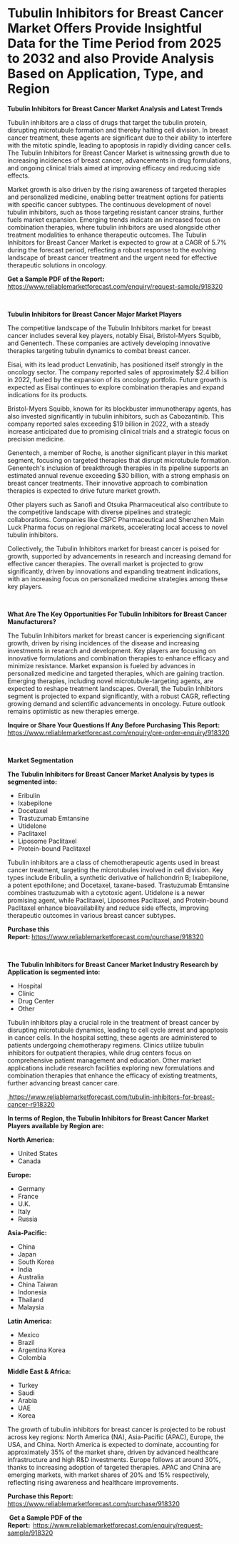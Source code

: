 <p><h1>Tubulin Inhibitors for Breast Cancer Market Offers Provide Insightful Data for the Time Period from 2025 to 2032 and also Provide Analysis Based on Application, Type, and Region</h1></p><p><strong>Tubulin Inhibitors for Breast Cancer Market Analysis and Latest Trends</strong></p>
<p><p>Tubulin inhibitors are a class of drugs that target the tubulin protein, disrupting microtubule formation and thereby halting cell division. In breast cancer treatment, these agents are significant due to their ability to interfere with the mitotic spindle, leading to apoptosis in rapidly dividing cancer cells. The Tubulin Inhibitors for Breast Cancer Market is witnessing growth due to increasing incidences of breast cancer, advancements in drug formulations, and ongoing clinical trials aimed at improving efficacy and reducing side effects.</p><p>Market growth is also driven by the rising awareness of targeted therapies and personalized medicine, enabling better treatment options for patients with specific cancer subtypes. The continuous development of novel tubulin inhibitors, such as those targeting resistant cancer strains, further fuels market expansion. Emerging trends indicate an increased focus on combination therapies, where tubulin inhibitors are used alongside other treatment modalities to enhance therapeutic outcomes. The Tubulin Inhibitors for Breast Cancer Market is expected to grow at a CAGR of 5.7% during the forecast period, reflecting a robust response to the evolving landscape of breast cancer treatment and the urgent need for effective therapeutic solutions in oncology.</p></p>
<p><strong>Get a Sample PDF of the Report:&nbsp;</strong> <a href="https://www.reliablemarketforecast.com/enquiry/request-sample/918320?utm_campaign=2314&utm_medium=2&utm_source=Github&utm_content=ia&utm_term=18042025&utm_id=tubulin-inhibitors-for-breast-cancer">https://www.reliablemarketforecast.com/enquiry/request-sample/918320</a></p>
<p>&nbsp;</p>
<p><strong>Tubulin Inhibitors for Breast Cancer Major Market Players</strong></p>
<p><p>The competitive landscape of the Tubulin Inhibitors market for breast cancer includes several key players, notably Eisai, Bristol-Myers Squibb, and Genentech. These companies are actively developing innovative therapies targeting tubulin dynamics to combat breast cancer.</p><p>Eisai, with its lead product Lenvatinib, has positioned itself strongly in the oncology sector. The company reported sales of approximately $2.4 billion in 2022, fueled by the expansion of its oncology portfolio. Future growth is expected as Eisai continues to explore combination therapies and expand indications for its products.</p><p>Bristol-Myers Squibb, known for its blockbuster immunotherapy agents, has also invested significantly in tubulin inhibitors, such as Cabozantinib. This company reported sales exceeding $19 billion in 2022, with a steady increase anticipated due to promising clinical trials and a strategic focus on precision medicine.</p><p>Genentech, a member of Roche, is another significant player in this market segment, focusing on targeted therapies that disrupt microtubule formation. Genentech's inclusion of breakthrough therapies in its pipeline supports an estimated annual revenue exceeding $30 billion, with a strong emphasis on breast cancer treatments. Their innovative approach to combination therapies is expected to drive future market growth.</p><p>Other players such as Sanofi and Otsuka Pharmaceutical also contribute to the competitive landscape with diverse pipelines and strategic collaborations. Companies like CSPC Pharmaceutical and Shenzhen Main Luck Pharma focus on regional markets, accelerating local access to novel tubulin inhibitors.</p><p>Collectively, the Tubulin Inhibitors market for breast cancer is poised for growth, supported by advancements in research and increasing demand for effective cancer therapies. The overall market is projected to grow significantly, driven by innovations and expanding treatment indications, with an increasing focus on personalized medicine strategies among these key players.</p></p>
<p>&nbsp;</p>
<p><strong>What Are The Key Opportunities For Tubulin Inhibitors for Breast Cancer Manufacturers?</strong></p>
<p><p>The Tubulin Inhibitors market for breast cancer is experiencing significant growth, driven by rising incidences of the disease and increasing investments in research and development. Key players are focusing on innovative formulations and combination therapies to enhance efficacy and minimize resistance. Market expansion is fueled by advances in personalized medicine and targeted therapies, which are gaining traction. Emerging therapies, including novel microtubule-targeting agents, are expected to reshape treatment landscapes. Overall, the Tubulin Inhibitors segment is projected to expand significantly, with a robust CAGR, reflecting growing demand and scientific advancements in oncology. Future outlook remains optimistic as new therapies emerge.</p></p>
<p><strong>Inquire or Share Your Questions If Any Before Purchasing This Report:</strong> <a href="https://www.reliablemarketforecast.com/enquiry/pre-order-enquiry/918320?utm_campaign=2314&utm_medium=2&utm_source=Github&utm_content=ia&utm_term=18042025&utm_id=tubulin-inhibitors-for-breast-cancer">https://www.reliablemarketforecast.com/enquiry/pre-order-enquiry/918320</a></p>
<p>&nbsp;</p>
<p><strong>Market Segmentation</strong></p>
<p><strong>The Tubulin Inhibitors for Breast Cancer Market Analysis by types is segmented into:</strong></p>
<p><ul><li>Eribulin</li><li>Ixabepilone</li><li>Docetaxel</li><li>Trastuzumab Emtansine</li><li>Utidelone</li><li>Paclitaxel</li><li>Liposome Paclitaxel</li><li>Protein-bound Paclitaxel</li></ul></p>
<p><p>Tubulin inhibitors are a class of chemotherapeutic agents used in breast cancer treatment, targeting the microtubules involved in cell division. Key types include Eribulin, a synthetic derivative of halichondrin B; Ixabepilone, a potent epothilone; and Docetaxel, taxane-based. Trastuzumab Emtansine combines trastuzumab with a cytotoxic agent. Utidelone is a newer promising agent, while Paclitaxel, Liposomes Paclitaxel, and Protein-bound Paclitaxel enhance bioavailability and reduce side effects, improving therapeutic outcomes in various breast cancer subtypes.</p></p>
<p><strong>Purchase this Report:&nbsp;</strong><a href="https://www.reliablemarketforecast.com/purchase/918320?utm_campaign=2314&utm_medium=2&utm_source=Github&utm_content=ia&utm_term=18042025&utm_id=tubulin-inhibitors-for-breast-cancer">https://www.reliablemarketforecast.com/purchase/918320</a></p>
<p>&nbsp;</p>
<p><strong>The Tubulin Inhibitors for Breast Cancer Market Industry Research by Application is segmented into:</strong></p>
<p><ul><li>Hospital</li><li>Clinic</li><li>Drug Center</li><li>Other</li></ul></p>
<p><p>Tubulin inhibitors play a crucial role in the treatment of breast cancer by disrupting microtubule dynamics, leading to cell cycle arrest and apoptosis in cancer cells. In the hospital setting, these agents are administered to patients undergoing chemotherapy regimens. Clinics utilize tubulin inhibitors for outpatient therapies, while drug centers focus on comprehensive patient management and education. Other market applications include research facilities exploring new formulations and combination therapies that enhance the efficacy of existing treatments, further advancing breast cancer care.</p></p>
<p><a href="https://www.reliablemarketforecast.com/tubulin-inhibitors-for-breast-cancer-r918320?utm_campaign=2314&utm_medium=2&utm_source=Github&utm_content=ia&utm_term=18042025&utm_id=tubulin-inhibitors-for-breast-cancer">&nbsp;https://www.reliablemarketforecast.com/tubulin-inhibitors-for-breast-cancer-r918320</a></p>
<p><strong>In terms of Region, the Tubulin Inhibitors for Breast Cancer Market Players available by Region are:</strong></p>
<p>
    <p> <strong> North America: </strong>
        <ul>
            <li>United States</li>
            <li>Canada</li>
        </ul>
        </p> 
    <p> <strong> Europe: </strong>
        <ul>
            <li>Germany</li>
            <li>France</li>
            <li>U.K.</li>
            <li>Italy</li>
            <li>Russia</li>
        </ul>
        </p> 
    <p> <strong> Asia-Pacific: </strong>
        <ul>
            <li>China</li>
            <li>Japan</li>
            <li>South Korea</li>
            <li>India</li>
            <li>Australia</li>
            <li>China Taiwan</li>
            <li>Indonesia</li>
            <li>Thailand</li>
            <li>Malaysia</li>
        </ul>
        </p> 
    <p> <strong> Latin America: </strong>
        <ul>
            <li>Mexico</li>
            <li>Brazil</li>
            <li>Argentina Korea</li>
            <li>Colombia</li>
        </ul>
        </p> 
    <p> <strong> Middle East & Africa: </strong>
        <ul>
            <li>Turkey</li>
            <li>Saudi</li>
            <li>Arabia</li>
            <li>UAE</li>
            <li>Korea</li>
        </ul>
    </p>
    </p>
<p><p>The growth of tubulin inhibitors for breast cancer is projected to be robust across key regions: North America (NA), Asia-Pacific (APAC), Europe, the USA, and China. North America is expected to dominate, accounting for approximately 35% of the market share, driven by advanced healthcare infrastructure and high R&D investments. Europe follows at around 30%, thanks to increasing adoption of targeted therapies. APAC and China are emerging markets, with market shares of 20% and 15% respectively, reflecting rising awareness and healthcare improvements.</p></p>
<p><strong>Purchase this Report: </strong><a href="https://www.reliablemarketforecast.com/purchase/918320?utm_campaign=2314&utm_medium=2&utm_source=Github&utm_content=ia&utm_term=18042025&utm_id=tubulin-inhibitors-for-breast-cancer">https://www.reliablemarketforecast.com/purchase/918320</a></p>
<p>&nbsp;<strong>Get a Sample PDF of the Report:&nbsp;&nbsp;</strong><a href="https://www.reliablemarketforecast.com/enquiry/request-sample/918320?utm_campaign=2314&utm_medium=2&utm_source=Github&utm_content=ia&utm_term=18042025&utm_id=tubulin-inhibitors-for-breast-cancer">https://www.reliablemarketforecast.com/enquiry/request-sample/918320</a></p>
<p><strong></strong></p>
<p><p></p><p></p><p></p></p>